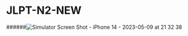 # JLPT-N2-NEW

######![Simulator Screen Shot - iPhone 14 - 2023-05-09 at 21 32 38](https://github.com/Jamminssssss/JLPT-N2-NEW/assets/91593937/ba887f5f-6401-4caa-a551-d527d3f16f7b)
